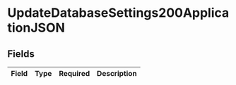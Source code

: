 # UpdateDatabaseSettings200ApplicationJSON


## Fields

| Field       | Type        | Required    | Description |
| ----------- | ----------- | ----------- | ----------- |